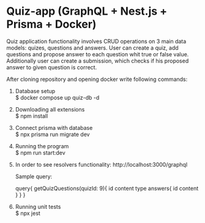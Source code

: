 # Quiz-app (GraphQL + Nest.js + Prisma + Docker)   
Quiz application functionality involves CRUD operations on 3 main data models: quizes, questions and answers. User can create a quiz, add questions and propose answer to each question whit true or false value. Additionally user can create a submission, which checks if his proposed answer to given question is correct.

After cloning repository and opening docker write following commands:   
1. Database setup   
   $ docker compose up quiz-db -d

2. Downloading all extensions   
   $ npm install
   
3. Connect prisma with database    
   $ npx prisma run migrate dev
   
4. Running the program   
   $ npm run start:dev
 
5. In order to see resolvers functionality:
    http://localhost:3000/graphql

   Sample query:
   
   query{
     getQuizQuestions(quizId: 9){
       id
       content
       type
       answers{
         id
         content
       }
     }
   }
       
6. Running unit tests  
   $ npx jest
